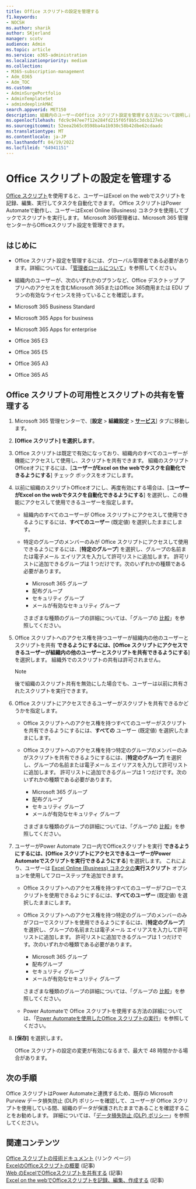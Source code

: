 ```yaml
---
title: Office スクリプトの設定を管理する
f1.keywords:
- NOCSH
ms.author: sharik
author: SKjerland
manager: scotv
audience: Admin
ms.topic: article
ms.service: o365-administration
ms.localizationpriority: medium
ms.collection:
- M365-subscription-management
- Adm_O365
- Adm_TOC
ms.custom:
- AdminSurgePortfolio
- AdminTemplateSet
- admindeeplinkMAC
search.appverid: MET150
description: 組織内のユーザーのOffice スクリプト設定を管理する方法について説明します。
ms.openlocfilehash: fdc9c947ee7f12e284fd215f05f8b5c3dcb127eb
ms.sourcegitcommit: 52eea2b65c0598ba4a1b930c58b42dbe62cdaadc
ms.translationtype: MT
ms.contentlocale: ja-JP
ms.lasthandoff: 04/19/2022
ms.locfileid: "64941151"
---
```

# <a name="manage-office-scripts-settings"></a>Office スクリプトの設定を管理する

[Office スクリプト](/office/dev/scripts)を使用すると、ユーザーはExcel on the webでスクリプトを記録、編集、実行してタスクを自動化できます。 Office スクリプトはPower Automateで動作し、ユーザーはExcel Online (Business) コネクタを使用してブックでスクリプトを実行します。 Microsoft 365管理者は、Microsoft 365 管理センターからOfficeスクリプト設定を管理できます。

## <a name="before-you-begin"></a>はじめに

- Office スクリプト設定を管理するには、グローバル管理者である必要があります。詳細については、「[管理者ロールについて](../add-users/about-admin-roles.md)」を参照してください。

- 組織内のユーザーが、次のいずれかのプランなど、Office デスクトップ アプリへのアクセスを含むMicrosoft 365またはOffice 365商用または EDU プランの有効なライセンスを持っていることを確認します。

- Microsoft 365 Business Standard
- Microsoft 365 Apps for business
- Microsoft 365 Apps for enterprise
- Office 365 E3
- Office 365 E5
- Office 365 A3
- Office 365 A5

## <a name="manage-availability-of-office-scripts-and-sharing-of-scripts"></a>Office スクリプトの可用性とスクリプトの共有を管理する

1. Microsoft 365 管理センターで、[**設定** \> **組織設定** \> **[サービス](https://go.microsoft.com/fwlink/p/?linkid=2053743)**] タブに移動します。

2. **[Office スクリプト] を選択します**。

3. Office スクリプトは既定で有効になっており、組織内のすべてのユーザーが機能にアクセスして使用し、スクリプトを共有できます。 組織のスクリプトOfficeオフにするには、[**ユーザーがExcel on the webでタスクを自動化できるようにする**] チェック ボックスをオフにします。

4. 以前に組織のスクリプトOfficeオフにし、再度有効にする場合は、[**ユーザーがExcel on the webでタスクを自動化できるようにする**] を選択し、この機能にアクセスして使用できるユーザーを指定します。

    - 組織内のすべてのユーザーが Office スクリプトにアクセスして使用できるようにするには、**すべてのユーザー** (既定値) を選択したままにします。

    - 特定のグループのメンバーのみが Office スクリプトにアクセスして使用できるようにするには、[**特定のグループ**] を選択し、グループの名前または電子メール エイリアスを入力して許可リストに追加します。 許可リストに追加できるグループは 1 つだけです。次のいずれかの種類である必要があります。
        - Microsoft 365 グループ
        - 配布グループ
        - セキュリティ グループ
        - メールが有効なセキュリティ グループ

        さまざまな種類のグループの詳細については、「グループの [比較](../create-groups/compare-groups.md)」を参照してください。

5. Office スクリプトへのアクセス権を持つユーザーが組織内の他のユーザーとスクリプトを共有 **できるようにするには、[Office スクリプトにアクセスできるユーザーが組織内の他のユーザーとスクリプトを共有できるようにする**] を選択します。 組織外でのスクリプトの共有は許可されません。

    > [!NOTE]
    > 後で組織のスクリプト共有を無効にした場合でも、ユーザーは以前に共有されたスクリプトを実行できます。

6. Office スクリプトにアクセスできるユーザーがスクリプトを共有できるかどうかを指定します。

    - Office スクリプトへのアクセス権を持つすべてのユーザーがスクリプトを共有できるようにするには、**すべての** ユーザー (既定値) を選択したままにします。

    - Office スクリプトへのアクセス権を持つ特定のグループのメンバーのみがスクリプトを共有できるようにするには、[**特定のグループ**] を選択し、グループの名前または電子メール エイリアスを入力して許可リストに追加します。 許可リストに追加できるグループは 1 つだけです。次のいずれかの種類である必要があります。
        - Microsoft 365 グループ
        - 配布グループ
        - セキュリティ グループ
        - メールが有効なセキュリティ グループ

        さまざまな種類のグループの詳細については、「グループの [比較](../create-groups/compare-groups.md)」を参照してください。

7. ユーザーがPower Automate フロー内でOfficeスクリプトを実行 **できるようにするには、[Office スクリプトにアクセスできるユーザーがPower Automateでスクリプトを実行できるようにする**] を選択します。 これにより、ユーザーは [Excel Online (Business) コネクタの](/connectors/excelonlinebusiness)**実行スクリプト** オプションを使用してフローステップを追加できます。

    - Office スクリプトへのアクセス権を持つすべてのユーザーがフローでスクリプトを使用できるようにするには、**すべてのユーザー** (既定値) を選択したままにします。

    - Office スクリプトへのアクセス権を持つ特定のグループのメンバーのみがフローでスクリプトを使用できるようにするには、[**特定のグループ**] を選択し、グループの名前または電子メール エイリアスを入力して許可リストに追加します。 許可リストに追加できるグループは 1 つだけです。次のいずれかの種類である必要があります。
        - Microsoft 365 グループ
        - 配布グループ
        - セキュリティ グループ
        - メールが有効なセキュリティ グループ

        さまざまな種類のグループの詳細については、「グループの [比較](../create-groups/compare-groups.md)」を参照してください。

    - Power Automateで Office スクリプトを使用する方法の詳細については、「[Power Automateを使用したOffice スクリプトの実行](/office/dev/scripts/develop/power-automate-integration)」を参照してください。

8. **[保存]** を選択します。

    Office スクリプトの設定の変更が有効になるまで、最大で 48 時間かかる場合があります。

## <a name="next-steps"></a>次の手順

Office スクリプトはPower Automateと連携するため、既存の Microsoft Purview データ損失防止 (DLP) ポリシーを確認して、ユーザーが Office スクリプトを使用している間、組織のデータが保護されたままであることを確認することをお勧めします。 詳細については、「[データ損失防止 (DLP) ポリシー](/power-automate/prevent-data-loss)」を参照してください。

## <a name="related-content"></a>関連コンテンツ

[Office スクリプトの技術ドキュメント](/office/dev/scripts/) (リンク ページ)\
[ExcelのOfficeスクリプトの概要](https://support.microsoft.com/office/9fbe283d-adb8-4f13-a75b-a81c6baf163a) (記事)\
[Web のExcelでOfficeスクリプトを共有する](https://support.microsoft.com/office/226eddbc-3a44-4540-acfe-fccda3d1122b) (記事)\
[Excel on the webでOfficeスクリプトを記録、編集、作成する](/office/dev/scripts/tutorials/excel-tutorial) (記事)
